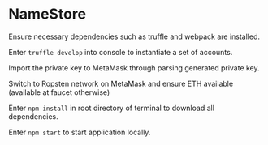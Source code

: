 # NameStore

Ensure necessary dependencies such as truffle and webpack are installed.

Enter `truffle develop` into console to instantiate a set of accounts.

Import the private key to MetaMask through parsing generated private key.

Switch to Ropsten network on MetaMask and ensure ETH available (available at faucet otherwise)

Enter `npm install` in root directory of terminal to download all dependencies.

Enter `npm start` to start application locally.
